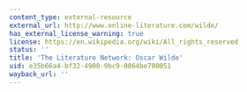```yaml
---
content_type: external-resource
external_url: http://www.online-literature.com/wilde/
has_external_license_warning: true
license: https://en.wikipedia.org/wiki/All_rights_reserved
status: ''
title: 'The Literature Network: Oscar Wilde'
uid: e35b66a4-bf32-4900-9bc9-0864be700051
wayback_url: ''
---
```

